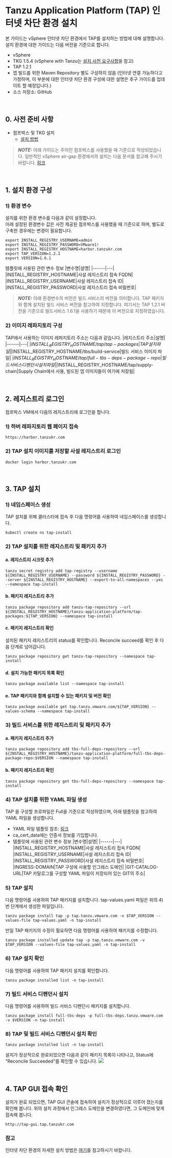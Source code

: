 
# Tanzu Application Platform (TAP) 인터넷 차단 환경 설치
본 가이드는 vSphere 인터넷 차단 환경에서 TAP를 설치하는 방법에 대해 설명합니다. 설치 환경에 대한 가이드는 다음 버전을 기준으로 합니다.
- vSphere
- TKG 1.5.4 (vSphere with Tanzu는 [설치 사전 요구사항](https://docs.vmware.com/en/VMware-Tanzu-Application-Platform/1.2/tap/GUID-prerequisites.html)을 참고)
- TAP 1.2.1
- 앱 빌드를 위한 Maven Repository 별도 구성하지 않음 (인터넷 연결 가능하다고 가정하며, 이 부분에 대한 인터넷 차단 환경 구성에 대한 설명은 추구 가이드를 업데이트 할 예정입니다.)
- 소스 저장소: GitHub

<br/>

## 0. 사전 준비 사항
- 점프박스 및 TKG 설치
  - [설치 방법](../tap/jumpbox-prepare.md)

> **_NOTE:_** 아래 가이드는 주어진 점프박스를 사용했을 때 기준으로 작성되었습니다. 일반적인 vSphere air-gap 환경에서의 설치는 다음 문서를 참고해 주시기 바랍니다.    [링크](https://github.com/tanzukorea/tanzu-install/blob/main/tap/airgapped/installation-on-vsphere.md)

<br/>

## 1. 설치 환경 구성
### 1) 환경 변수
설치를 위한 환경 변수를 다음과 같이 설정합니다.   
아래 설정된 환경변수 값은 사전 제공된 점프박스를 사용했을 때 기준으로 하며, 별도로 구축한 경우에는 변경이 필요합니다.   
```
export INSTALL_REGISTRY_USERNAME=admin
export INSTALL_REGISTRY_PASSWORD=VMware1!
export INSTALL_REGISTRY_HOSTNAME=harbor.tanzukr.com
export TAP_VERSION=1.2.1
export VERSION=1.6.1
```
템플릿에 사용된 관련 변수 정보
|변수명|설명|
|------|---|
|INSTALL_REGISTRY_HOSTNAME|사설 레지스트리 접속 FQDN|
|INSTALL_REGISTRY_USERNAME|사설 레지스트리 접속 ID|
|INSTALL_REGISTRY_PASSWORD|사설 레지스트리 접속 비밀번호|

> **_NOTE:_** 아래 환경변수의 버전은 빌드 서비스의 버전을 의미합니다. TAP 패키지와 함께 설치된 빌드 서비스 버전을 참고하여 지정합니다. 여기서는 TAP 1.2.1 버전을 기준으로 빌드서비스 1.6.1을 사용하기 때문에 이 버전으로 지정하였습니다.

### 2) 이미지 레파지토리 구성
TAP에서 사용하는 이미지 레파지토리 주소는 다음과 같습니다.
|레지스트리 주소|설명|
|------|---|
|$INSTALL_REGISTRY_HOSTNAME/tap/tap-packages|TAP 설치 파일|
|$INSTALL_REGISTRY_HOSTNAME/tbs/build-service|빌드 서비스 이미지 파일|
|$INSTALL_REGISTRY_HOSTNAME/tap/full-tbs-deps-package-repo|빌드 서비스 디펜던시 설치 파일|
|$INSTALL_REGISTRY_HOSTNAME/tap/supply-chain|Supply Chain에서 사용, 빌드된 앱 이미지들이 여기에 저장됨|

<br/>

## 2. 레지스트리 로그인
점프박스 VM에서 다음의 레지스트리에 로그인을 합니다. 

### 1) 하버 레파지토리 웹 페이지 접속
```
https://harbor.tanzukr.com
```

### 2) TAP 설치 이미지를 저장할 사설 레지스트리 로그인
```
docker login harbor.tanzukr.com
```
<br/>

## 3. TAP 설치

### 1) 네임스페이스 생성
TAP 설치를 위해 클러스터에 접속 후 다음 명령어를 사용하여 네임스페이스를 생성합니다.
```
kubectl create ns tap-install
```

### 2) TAP 설치를 위한 레지스트리 및 패키지 추가
#### a. 레지스트리 시크릿 추가
```
tanzu secret registry add tap-registry --username ${INSTALL_REGISTRY_USERNAME} --password ${INSTALL_REGISTRY_PASSWORD} --server ${INSTALL_REGISTRY_HOSTNAME} --export-to-all-namespaces --yes --namespace tap-install 
```

#### b. 패키지 레지스트리 추가
```
tanzu package repository add tanzu-tap-repository --url ${INSTALL_REGISTRY_HOSTNAME}/tanzu-application-platform/tap-packages:${TAP_VERSION} --namespace tap-install
```

#### c. 패키지 레지스트리 확인
설치된 패키지 레지스트리의 status를 확인합니다. Reconcile succeed를 확인 후 다음 단계로 넘어갑니다.
```
tanzu package repository get tanzu-tap-repository --namespace tap-install
```

#### d. 설치 가능한 패키지 목록 확인
```
tanzu package available list --namespace tap-install 
```

#### e. TAP 패키지와 함께 설치할 수 있는 패키지 및 버전 확인
```
tanzu package available get tap.tanzu.vmware.com/${TAP_VERSION} --values-schema --namespace tap-install 
```

### 3) 빌드 서비스를 위한 레지스트리 및 패키지 추가

#### a. 패키지 레지스트리 추가
```
tanzu package repository add tbs-full-deps-repository --url ${INSTALL_REGISTRY_HOSTNAME}/tanzu-application-platform/full-tbs-deps-package-repo:$VERSION --namespace tap-install
```

#### b. 패키지 레지스트리 확인
```
tanzu package repository get tbs-full-deps-repository --namespace tap-install
```

### 4) TAP 설치를 위한 YAML 파일 생성
TAP 을 구성할 프로파일은 Full을 기준으로 작성하였으며, 아래 템플릿을 참고하여 YAML 파일을 생성합니다.
* YAML 파일 템플릿 참조: [링크](./tap-values.yaml)
* ca_cert_data에는 인증서 정보를 기입합니다.
* 템플릿에 사용된 관련 변수 정보
  |변수명|설명|
  |------|---|
  |INSTALL_REGISTRY_HOSTNAME|사설 레지스트리 접속 FQDN|
  |INSTALL_REGISTRY_USERNAME|사설 레지스트리 접속 ID|
  |INSTALL_REGISTRY_PASSWORD|사설 레지스트리 접속 비밀번호|
  |INGRESS-DOMAIN|TAP 구성에 사용할 인그레스 도메인|
  |GIT-CATALOG-URL|TAP 카탈로그를 구성할 YAML 파일이 저장되어 있는 GIT의 주소|

### 5) TAP 설치
다음 명령어를 사용하여 TAP 패키지를 설치합니다. tap-values.yaml 파일은 위의 4)번 단계에서 생성한 파일입니다.
```
tanzu package install tap -p tap.tanzu.vmware.com -v $TAP_VERSION --values-file tap-values.yaml -n tap-install
```

만일 TAP 패키지의 수정이 필요하면 다음 명령어를 사용하여 패키지를 수정합니다.
```
tanzu package installed update tap -p tap.tanzu.vmware.com -v $TAP_VERSION --values-file tap-values.yaml -n tap-install
```

### 6) TAP 설치 확인
다음 명령어를 사용하여 TAP 패키지 설치를 확인합니다.
```
tanzu package installed list -n tap-install
```

### 7) 빌드 서비스 디펜던시 설치
다음 명령어를 사용하여 빌드 서비스 디펜던시 패키지를 설치합니다.
```
tanzu package install full-tbs-deps -p full-tbs-deps.tanzu.vmware.com -v $VERSION -n tap-install
```

### 8) TAP 및 빌드 서비스 디펜던시 설치 확인
```
tanzu package installed list -n tap-install
```
설치가 정상적으로 완료되었으면 다음과 같이 패키지 목록이 나타나고, Status에 "Reconcile Succeeded"를 확인할 수 있습니다.
![](../../images/tanzu-package-list.png)

<br/>

## 4. TAP GUI 접속 확인
설치가 완료 되었으면, TAP GUI 콘솔에 접속하여 설치가 정상적으로 이루어 졌는지를 확인해 봅니다. 위의 설치 과정에서 인그레스 도메인을 변경하였다면, 그 도메인에 맞게 접속해 봅니다.
```
http://tap-gui.tap.tanzukr.com
```

### 참고
인터넷 차단 환경의 자세한 설치 방법은 [여기](https://docs.vmware.com/en/VMware-Tanzu-Application-Platform/1.2/tap/GUID-install-intro.html#install-air-gap)를 참고하시기 바랍니다. 


